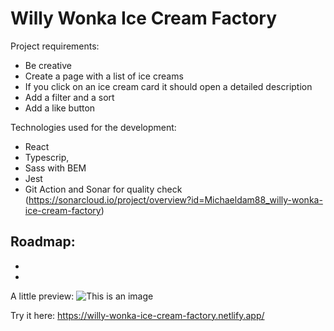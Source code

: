 # Willy Wonka Ice Cream Factory


Project requirements:

-   Be creative
-   Create a page with a list of ice creams
-   If you click on an ice cream card it should open a detailed description
-   Add a filter and a sort 
-   Add a like button 

Technologies used for the development:

-   React 
-   Typescrip,
-   Sass with BEM
-   Jest
-   Git Action and Sonar for quality check (https://sonarcloud.io/project/overview?id=Michaeldam88_willy-wonka-ice-cream-factory)

Roadmap:
-
-
-

A little preview:
![This is an image](url)


Try it here: https://willy-wonka-ice-cream-factory.netlify.app/
